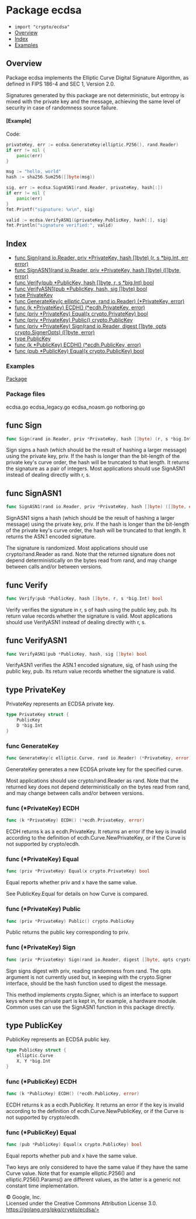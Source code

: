 Package ecdsa
=============

-   `import "crypto/ecdsa"`
-   [Overview](#pkg-overview)
-   [Index](#pkg-index)
-   [Examples](#pkg-examples)

Overview 
--------

Package ecdsa implements the Elliptic Curve Digital Signature Algorithm,
as defined in FIPS 186-4 and SEC 1, Version 2.0.

Signatures generated by this package are not deterministic, but entropy
is mixed with the private key and the message, achieving the same level
of security in case of randomness source failure.

#### [Example]

Code:

```go
privateKey, err := ecdsa.GenerateKey(elliptic.P256(), rand.Reader)
if err != nil {
    panic(err)
}

msg := "hello, world"
hash := sha256.Sum256([]byte(msg))

sig, err := ecdsa.SignASN1(rand.Reader, privateKey, hash[:])
if err != nil {
    panic(err)
}
fmt.Printf("signature: %x\n", sig)

valid := ecdsa.VerifyASN1(&privateKey.PublicKey, hash[:], sig)
fmt.Println("signature verified:", valid)
```

Index 
-----

-   [func Sign(rand io.Reader, priv \*PrivateKey, hash \[\]byte) (r, s
    \*big.Int, err error)](#Sign)
-   [func SignASN1(rand io.Reader, priv \*PrivateKey, hash \[\]byte)
    (\[\]byte, error)](#SignASN1)
-   [func Verify(pub \*PublicKey, hash \[\]byte, r, s \*big.Int)
    bool](#Verify)
-   [func VerifyASN1(pub \*PublicKey, hash, sig \[\]byte)
    bool](#VerifyASN1)
-   [type PrivateKey](#PrivateKey)
-   [func GenerateKey(c elliptic.Curve, rand io.Reader) (\*PrivateKey,
    error)](#GenerateKey)
-   [func (k \*PrivateKey) ECDH() (\*ecdh.PrivateKey,
    error)](#PrivateKey.ECDH)
-   [func (priv \*PrivateKey) Equal(x crypto.PrivateKey)
    bool](#PrivateKey.Equal)
-   [func (priv \*PrivateKey) Public()
    crypto.PublicKey](#PrivateKey.Public)
-   [func (priv \*PrivateKey) Sign(rand io.Reader, digest \[\]byte, opts
    crypto.SignerOpts) (\[\]byte, error)](#PrivateKey.Sign)
-   [type PublicKey](#PublicKey)
-   [func (k \*PublicKey) ECDH() (\*ecdh.PublicKey,
    error)](#PublicKey.ECDH)
-   [func (pub \*PublicKey) Equal(x crypto.PublicKey)
    bool](#PublicKey.Equal)

 
### Examples

[Package](#example_)


### Package files

ecdsa.go ecdsa\_legacy.go ecdsa\_noasm.go notboring.go

func Sign 
---------

```go
func Sign(rand io.Reader, priv *PrivateKey, hash []byte) (r, s *big.Int, err error)
```

Sign signs a hash (which should be the result of hashing a larger
message) using the private key, priv. If the hash is longer than the
bit-length of the private key\'s curve order, the hash will be truncated
to that length. It returns the signature as a pair of integers. Most
applications should use SignASN1 instead of dealing directly with r, s.

func SignASN1 
----------------------------------------------

```go
func SignASN1(rand io.Reader, priv *PrivateKey, hash []byte) ([]byte, error)
```

SignASN1 signs a hash (which should be the result of hashing a larger
message) using the private key, priv. If the hash is longer than the
bit-length of the private key\'s curve order, the hash will be truncated
to that length. It returns the ASN.1 encoded signature.

The signature is randomized. Most applications should use
crypto/rand.Reader as rand. Note that the returned signature does not
depend deterministically on the bytes read from rand, and may change
between calls and/or between versions.

func Verify 
-----------

```go
func Verify(pub *PublicKey, hash []byte, r, s *big.Int) bool
```

Verify verifies the signature in r, s of hash using the public key, pub.
Its return value records whether the signature is valid. Most
applications should use VerifyASN1 instead of dealing directly with r,
s.

func VerifyASN1 
------------------------------------------------

```go
func VerifyASN1(pub *PublicKey, hash, sig []byte) bool
```

VerifyASN1 verifies the ASN.1 encoded signature, sig, of hash using the
public key, pub. Its return value records whether the signature is
valid.

type PrivateKey 
---------------

PrivateKey represents an ECDSA private key.

```go
type PrivateKey struct {
    PublicKey
    D *big.Int
}
```

### func GenerateKey 

```go
func GenerateKey(c elliptic.Curve, rand io.Reader) (*PrivateKey, error)
```

GenerateKey generates a new ECDSA private key for the specified curve.

Most applications should use crypto/rand.Reader as rand. Note that the
returned key does not depend deterministically on the bytes read from
rand, and may change between calls and/or between versions.

### func (\*PrivateKey) ECDH 

```go
func (k *PrivateKey) ECDH() (*ecdh.PrivateKey, error)
```

ECDH returns k as a ecdh.PrivateKey. It returns an error if the key is
invalid according to the definition of ecdh.Curve.NewPrivateKey, or if
the Curve is not supported by crypto/ecdh.

### func (\*PrivateKey) Equal 

```go
func (priv *PrivateKey) Equal(x crypto.PrivateKey) bool
```

Equal reports whether priv and x have the same value.

See PublicKey.Equal for details on how Curve is compared.

### func (\*PrivateKey) Public 

```go
func (priv *PrivateKey) Public() crypto.PublicKey
```

Public returns the public key corresponding to priv.

### func (\*PrivateKey) Sign 

```go
func (priv *PrivateKey) Sign(rand io.Reader, digest []byte, opts crypto.SignerOpts) ([]byte, error)
```

Sign signs digest with priv, reading randomness from rand. The opts
argument is not currently used but, in keeping with the crypto.Signer
interface, should be the hash function used to digest the message.

This method implements crypto.Signer, which is an interface to support
keys where the private part is kept in, for example, a hardware module.
Common uses can use the SignASN1 function in this package directly.

type PublicKey 
--------------

PublicKey represents an ECDSA public key.

```go
type PublicKey struct {
    elliptic.Curve
    X, Y *big.Int
}
```

### func (\*PublicKey) ECDH 

```go
func (k *PublicKey) ECDH() (*ecdh.PublicKey, error)
```

ECDH returns k as a ecdh.PublicKey. It returns an error if the key is
invalid according to the definition of ecdh.Curve.NewPublicKey, or if
the Curve is not supported by crypto/ecdh.

### func (\*PublicKey) Equal 

```go
func (pub *PublicKey) Equal(x crypto.PublicKey) bool
```

Equal reports whether pub and x have the same value.

Two keys are only considered to have the same value if they have the
same Curve value. Note that for example elliptic.P256() and
elliptic.P256().Params() are different values, as the latter is a
generic not constant time implementation.

 
© Google, Inc.\
Licensed under the Creative Commons Attribution License 3.0.\
https://golang.org/pkg/crypto/ecdsa/>

